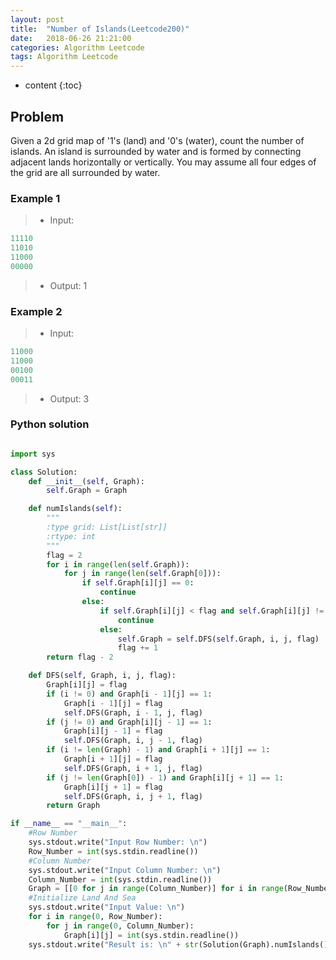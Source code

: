 ```yaml
---
layout: post
title:  "Number of Islands(Leetcode200)"
date:   2018-06-26 21:21:00
categories: Algorithm Leetcode
tags: Algorithm Leetcode
---
```


* content
{:toc}

## Problem

Given a 2d grid map of '1's (land) and '0's (water), count the number of islands. An island is surrounded by water and is formed by connecting adjacent lands horizontally or vertically. You may assume all four edges of the grid are all surrounded by water.

### Example 1

>* Input: 
```c
11110
11010
11000
00000
```
>* Output: 1

### Example 2

>* Input:
```c
11000
11000
00100
00011
```
>* Output: 3





### Python solution

```python

import sys

class Solution:
    def __init__(self, Graph):
        self.Graph = Graph

    def numIslands(self):
        """
        :type grid: List[List[str]]
        :rtype: int
        """
        flag = 2
        for i in range(len(self.Graph)):
            for j in range(len(self.Graph[0])):
                if self.Graph[i][j] == 0:
                    continue
                else:
                    if self.Graph[i][j] < flag and self.Graph[i][j] != 1:
                        continue
                    else:
                        self.Graph = self.DFS(self.Graph, i, j, flag)
                        flag += 1
        return flag - 2

    def DFS(self, Graph, i, j, flag):
        Graph[i][j] = flag
        if (i != 0) and Graph[i - 1][j] == 1:
            Graph[i - 1][j] = flag
            self.DFS(Graph, i - 1, j, flag)
        if (j != 0) and Graph[i][j - 1] == 1:
            Graph[i][j - 1] = flag
            self.DFS(Graph, i, j - 1, flag)
        if (i != len(Graph) - 1) and Graph[i + 1][j] == 1:
            Graph[i + 1][j] = flag
            self.DFS(Graph, i + 1, j, flag)
        if (j != len(Graph[0]) - 1) and Graph[i][j + 1] == 1:
            Graph[i][j + 1] = flag
            self.DFS(Graph, i, j + 1, flag)
        return Graph

if __name__ == "__main__":
    #Row Number
    sys.stdout.write("Input Row Number: \n")
    Row_Number = int(sys.stdin.readline())
    #Column Number
    sys.stdout.write("Input Column Number: \n")
    Column_Number = int(sys.stdin.readline())
    Graph = [[0 for j in range(Column_Number)] for i in range(Row_Number)]
    #Initialize Land And Sea
    sys.stdout.write("Input Value: \n")
    for i in range(0, Row_Number):
        for j in range(0, Column_Number):
            Graph[i][j] = int(sys.stdin.readline())
    sys.stdout.write("Result is: \n" + str(Solution(Graph).numIslands()))

```